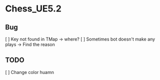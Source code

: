# Chess_UE5.2

## Bug
[ ] Key not found in TMap -> where?
[ ] Sometimes bot doesn't make any plays -> Find the reason

## TODO

[ ] Change color huamn
